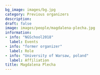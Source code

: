 ```yaml
---
bg_image: images/bg.jpg
category: Previous organizers
description: 
draft: false
image: images/people/magdalena-plecha.jpg
information:
- info: "NGSchool2018"
  label: Events
- info: "former organizer"
  label: Role
- info: "University of Warsaw, poland"
  label: Affiliation
title: Magdalena Plecha
---
```

